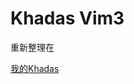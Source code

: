Khadas Vim3
======

重新整理在

<a href="http://QuectelWB.github.io/KhadasDoc" target="_blank">我的Khadas</a>


